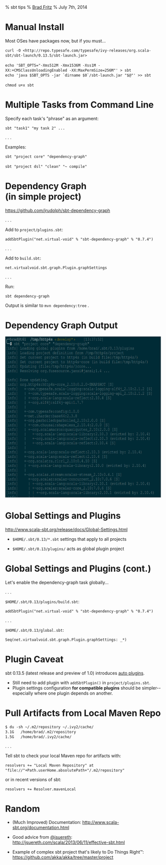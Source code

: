 % sbt tips
% <a href="http://bradfritz.net/">Brad Fritz</a>
% July 7th, 2014

# Manual Install

Most OSes have packages now, but if you must...

    curl -O <http://repo.typesafe.com/typesafe/ivy-releases/org.scala-sbt/sbt-launch/0.13.5/sbt-launch.jar>

    echo 'SBT_OPTS="-Xms512M -Xmx1536M -Xss1M -XX:+CMSClassUnloadingEnabled -XX:MaxPermSize=256M"' > sbt
    echo 'java $SBT_OPTS -jar `dirname $0`/sbt-launch.jar "$@"' >> sbt

    chmod u+x sbt


# Multiple Tasks from Command Line

Specify each task's "phrase" as an argument:

    sbt "task1" "my task 2" ...

. . .

Examples:

    sbt "project core" "dependency-graph"

    sbt "project dsl" "clean" "~ compile"


# Dependency Graph<br/>(in simple project)

<https://github.com/jrudolph/sbt-dependency-graph>

. . .

Add to `project/plugins.sbt`:

    addSbtPlugin("net.virtual-void" % "sbt-dependency-graph" % "0.7.4")

. . .

Add to `build.sbt`:

    net.virtualvoid.sbt.graph.Plugin.graphSettings

. . .

Run:

    sbt dependency-graph

Output is similar to `mvn dependency:tree` .


# Dependency Graph Output

<img src="http4s_core_dependency_graph.png" height="520"/>


# Global Settings and Plugins

<http://www.scala-sbt.org/release/docs/Global-Settings.html>

* `$HOME/.sbt/0.13/*.sbt` settings that apply to all projects

* `$HOME/.sbt/0.13/plugins/` acts as global plugin project


# Global Settings and Plugins (cont.)

Let's enable the dependency-graph task globally...

. . .

`$HOME/.sbt/0.13/plugins/build.sbt`:

    addSbtPlugin("net.virtual-void" % "sbt-dependency-graph" % "0.7.4")

. . .

`$HOME/.sbt/0.13/global.sbt`:

    Seq(net.virtualvoid.sbt.graph.Plugin.graphSettings: _*)

# Plugin Caveat

sbt 0.13.5 (latest release and preview of 1.0) introduces
<a href="http://www.scala-sbt.org/release/tutorial/Using-Plugins.html#Enabling+and+disabling+auto+plugins">auto plugins</a>.

* Still need to add plugin with `addSbtPlugin()` in `project/plugins.sbt`.
* Plugin settings configuration **for compatible plugins** should be
  simpler--especially where one plugin depends on another.


# Pull Artifacts from Local Maven Repo

    $ du -sh ~/.m2/repository ~/.ivy2/cache/
    3.1G   /home/brad/.m2/repository
    1.5G   /home/brad/.ivy2/cache/

. . .

Tell sbt to check your local Maven repo for artifacts with:

    resolvers += "Local Maven Repository" at "file://"+Path.userHome.absolutePath+"/.m2/repository"

or in recent versions of sbt:

    resolvers += Resolver.mavenLocal


# Random

* (Much Improved) Documentation: <http://www.scala-sbt.org/documentation.html>

* Good advice from [\@jsuereth](https://twitter.com/jsuereth):
  <http://jsuereth.com/scala/2013/06/11/effective-sbt.html>

* Example of complex sbt project that's likely to Do Things Right™:
  <https://github.com/akka/akka/tree/master/project>
